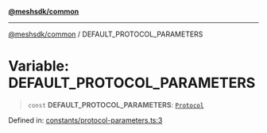 [**@meshsdk/common**](../README.md)

***

[@meshsdk/common](../globals.md) / DEFAULT\_PROTOCOL\_PARAMETERS

# Variable: DEFAULT\_PROTOCOL\_PARAMETERS

> `const` **DEFAULT\_PROTOCOL\_PARAMETERS**: [`Protocol`](../type-aliases/Protocol.md)

Defined in: [constants/protocol-parameters.ts:3](https://github.com/MeshJS/mesh/blob/1abde1553cbd7cf2cf4e40197fc0de9e4a7d0f49/packages/mesh-common/src/constants/protocol-parameters.ts#L3)
